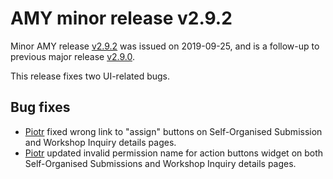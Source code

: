 # AMY minor release v2.9.2

Minor AMY release [v2.9.2][] was issued on 2019-09-25, and is a follow-up to
previous major release [v2.9.0][].

This release fixes two UI-related bugs.

## Bug fixes

* [Piotr][] fixed wrong link to "assign" buttons on Self-Organised Submission
  and Workshop Inquiry details pages.
* [Piotr][] updated invalid permission name for action buttons widget on both
  Self-Organised Submissions and Workshop Inquiry details pages.


[v2.9.0]: https://github.com/swcarpentry/amy/milestone/60
[v2.9.2]: https://github.com/swcarpentry/amy/milestone/64
[Piotr]: https://github.com/pbanaszkiewicz
